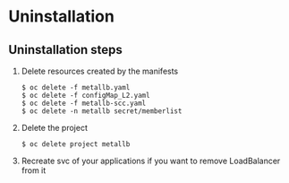 # Uninstallation

## Uninstallation steps

1. Delete resources created by the manifests
   ```
   $ oc delete -f metallb.yaml
   $ oc delete -f configMap_L2.yaml
   $ oc delete -f metallb-scc.yaml
   $ oc delete -n metallb secret/memberlist
   ```
1. Delete the project
   ```
   $ oc delete project metallb
   ```
1. Recreate svc of your applications if you want to remove LoadBalancer from it